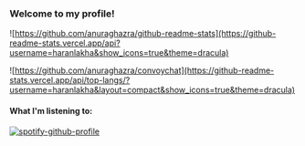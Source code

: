 ### Welcome to my profile!

![https://github.com/anuraghazra/github-readme-stats](https://github-readme-stats.vercel.app/api?username=haranlakha&show_icons=true&theme=dracula)

![https://github.com/anuraghazra/convoychat](https://github-readme-stats.vercel.app/api/top-langs/?username=haranlakha&layout=compact&show_icons=true&theme=dracula)

#### What I'm listening to:

[![spotify-github-profile](https://spotify-github-profile.vercel.app/api/view?uid=haran43&cover_image=true&theme=natemoo-re)](https://spotify-github-profile.vercel.app/api/view?uid=haran43&redirect=true)

